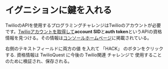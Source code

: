 # イグニションに鍵を入れる

TwilioのAPIを使用するプログラミングチャレンジはTwilioのアカウントが必要です。[Twilioアカウントを取得して](https://www.twilio.com/try-twilio?utm_source=twilioquest-3)**account SID**と**auth token**というAPIの資格情報を見つける。その情報は[コンソールホームページ](https://www.twilio.com/console)に掲載されている。

右側のテキストフィールドに両方の値 を入れて 「HACK」 のボタンをクリックする. 資格情報は TwilioQuest に今後の Twilio関連 チャレンジで 使用することのために検証され、保存される。